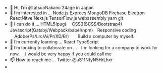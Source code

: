 - 👋 Hi, I’m @tatsuoNakano 24age in Japan
- 👀 I’m interested in ... Node.js Exprees MongoDB Firebase Electron ReactNitve Next.js TensorFlow.js webassembly yarn git
- 👋 I can do it ... HTML5(pug)　 CSS3(SCSS/Bootstrap4) Javascript(Gatsby/Webpack/babel/npm)　Responsive coding 　Adobe(Ps/Lrc/Ai/Pr/XD/Br)　　Build a computer by myself.
- 🌱 I’m currently learning ...  React TypeScript
- 💞️ I’m looking to collaborate on ...　I'm looking for a company to work for now.　
I would be very happy if you could call me
- 📫 How to reach me ... Twitter @uS11NfyN5HrLhxr
- 

<!---
tatsuoNakano/tatsuoNakano is a ✨ special ✨ repository because its `README.md` (this file) appears on your GitHub profile.
You can click the Preview link to take a look at your changes.
--->
